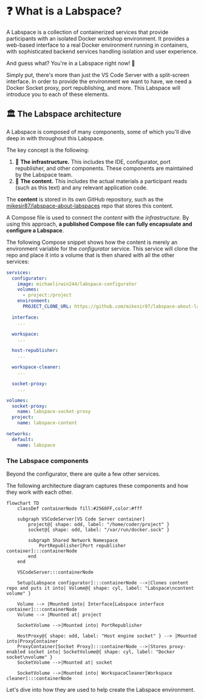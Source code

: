 # ❓ What is a Labspace?

A Labspace is a collection of containerized services that provide participants with an isolated Docker workshop environment. It provides a web-based interface to a real Docker environment running in containers, with sophisticated backend services handling isolation and user experience.

And guess what? You're in a Labspace right now! 🎉

Simply put, there's more than just the VS Code Server with a split-screen interface. In order to provide the environment we want to have, we need a Docker Socket proxy, port republishing, and more. This Labspace will introduce you to each of these elements.

## 🏛️ The Labspace architecture

A Labspace is composed of many components, some of which you'll dive deep in with throughout this Labspace.

The key concept is the following:

1. 🧩 **The infrastructure.** This includes the IDE, configurator, port republisher, and other components. These components are maintained by the Labspace team.
2. 📝 **The content.** This includes the actual materials a participant reads (such as this text) and any relevant application code.

The **content** is stored in its own GitHub repository, such as the [mikesir87/labspace-about-labspaces](https://github.com/mikesir87/labspace-about-labspaces) repo that stores this content.

A Compose file is used to connect the _content_ with the _infrastructure_. By using this approach, **a published Compose file can fully encapsulate and configure a Labspace**.

The following Compose snippet shows how the content is merely an environment variable for the _configurator_ service. This service will clone the repo and place it into a volume that is then shared with all the other services:

```yaml
services:
  configurator:
    image: michaelirwin244/labspace-configurator
    volumes:
      - project:/project
    environment:
      PROJECT_CLONE_URL: https://github.com/mikesir87/labspace-about-labspaces

  interface:
    ...

  workspace:
    ...

  host-republisher:
    ...

  workspace-cleaner:
    ...

  socket-proxy:
    ...

volumes:
  socket-proxy:
    name: labspace-socket-proxy
  project:
    name: labspace-content

networks:
  default:
    name: labspace
```

### The Labspace components

Beyond the configurator, there are quite a few other services.

The following architecture diagram captures these components and how they work with each other.

```mermaid
flowchart TD
    classDef containerNode fill:#2560FF,color:#fff

    subgraph VSCodeServer[VS Code Server container]
        project@{ shape: odd, label: "/home/coder/project" }
        socket@{ shape: odd, label: "/var/run/docker.sock" }

        subgraph Shared Network Namespace
            PortRepublisher[Port republisher container]:::containerNode
        end
    end

    VSCodeServer:::containerNode

    Setup[Labspace configurator]:::containerNode -->|Clones content repo and puts it into| Volume@{ shape: cyl, label: "Labspace\ncontent volume" }

    Volume --> |Mounted into| Interface[Labspace interface container]:::containerNode
    Volume --> |Mounted at| project

    SocketVolume -->|Mounted into| PortRepublisher

    HostProxy@{ shape: odd, label: "Host engine socket" } --> |Mounted into|ProxyContainer
    ProxyContainer[Socket Proxy]:::containerNode -->|Stores proxy-enabled socket into| SocketVolume@{ shape: cyl, label: "Docker socket\nvolume" }
    SocketVolume -->|Mounted at| socket

    SocketVolume -->|Mounted into| WorkspaceCleaner[Workspace cleaner]:::containerNode
```

Let's dive into how they are used to help create the Labspace environment.
